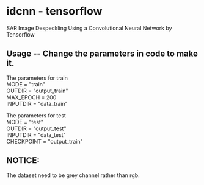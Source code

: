 # idcnn - tensorflow

SAR Image Despeckling Using a Convolutional Neural Network by Tensorflow

## Usage -- Change the parameters in code to make it.
The parameters for train   
  MODE = "train"   
  OUTDIR = "output_train"  
  MAX_EPOCH = 200  
  INPUTDIR = "data_train"  

The parameters for test  
  MODE = "test"  
  OUTDIR = "output_test"  
  INPUTDIR = "data_test"  
  CHECKPOINT = "output_train"  

## NOTICE:
The dataset need to be grey channel rather than rgb.




